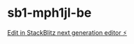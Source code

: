 # sb1-mph1jl-be

[Edit in StackBlitz next generation editor ⚡️](https://stackblitz.com/~/github.com/daregoodness1997/sb1-mph1jl-be)